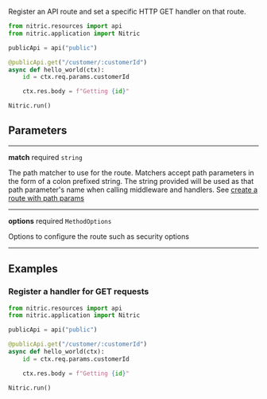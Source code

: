 Register an API route and set a specific HTTP GET handler on that route.

```python
from nitric.resources import api
from nitric.application import Nitric

publicApi = api("public")

@publicApi.get("/customer/:customerId")
async def hello_world(ctx):
    id = ctx.req.params.customerId

    ctx.res.body = f"Getting {id}"

Nitric.run()
```

## Parameters

---

**match** required `string`

The path matcher to use for the route. Matchers accept path parameters in the form of a colon prefixed string. The string provided will be used as that path parameter's name when calling middleware and handlers. See [create a route with path params](#create-a-route-with-path-params)

---

**options** required `MethodOptions`

Options to configure the route such as security options

---

## Examples

### Register a handler for GET requests

```python
from nitric.resources import api
from nitric.application import Nitric

publicApi = api("public")

@publicApi.get("/customer/:customerId")
async def hello_world(ctx):
    id = ctx.req.params.customerId

    ctx.res.body = f"Getting {id}"

Nitric.run()
```
